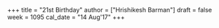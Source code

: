 +++
title = "21st Birthday"
author = ["Hrishikesh Barman"]
draft = false
week = 1095
cal_date = "14 Aug'17"
+++
